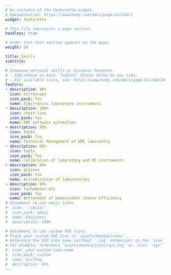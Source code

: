 ```yaml
---
# An instance of the Featurette widget.
# Documentation: https://wowchemy.com/docs/page-builder/
widget: featurette

# This file represents a page section.
headless: true

# Order that this section appears on the page.
weight: 30

title: Skills
subtitle:

# Showcase personal skills or business features.
# - Add/remove as many `feature` blocks below as you like.
# - For available icons, see: https://wowchemy.com/docs/page-builder/#icons
feature:
- description: 90%
  icon: microscope
  icon_pack: fas
  name: Electronics laboratory instruments
- description: 100%
  icon: chart-line
  icon_pack: fas
  name: EMC software automation
- description: 80%
  icon: tasks
  icon_pack: fas
  name: Technical Management of EMC laboratory
- description: 60%
  icon: tools
  icon_pack: fas
  name: Calibration of laboratory and RF instruments
- description: 80%
  icon: glasses
  icon_pack: fas
  name: Accreditation of laboratories
- description: 80%
  icon: tachometer-alt
  icon_pack: fas
  name: Betterment of measurement chains efficiency
# Uncomment to use emoji icons.
#- icon: ':smile:'
#  icon_pack: emoji
#  name: Emojiness
#  description: 100% 

# Uncomment to use custom SVG icons.
# Place your custom SVG icon in `assets/media/icons/`.
# Reference the SVG icon name (without `.svg` extension) in the `icon` field.
# For example, reference `assets/media/icons/xyz.svg` as `icon: 'xyz'`
#- icon: your-custom-icon-name
#  icon_pack: custom
#  name: Surfing
#  description: 90%
---
```

